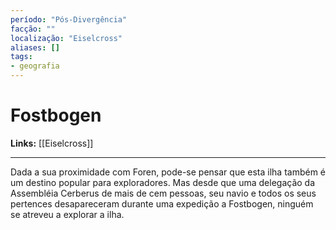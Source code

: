 ```yaml
---
período: "Pós-Divergência"
facção: ""
localização: "Eiselcross"
aliases: []
tags:
- geografia
---
```


# **Fostbogen**

**Links:** [[Eiselcross]]

---
Dada a sua proximidade com Foren, pode-se pensar que esta ilha também é um destino popular para exploradores. Mas desde que uma delegação da Assembléia Cerberus de mais de cem pessoas, seu navio e todos os seus pertences desapareceram durante uma expedição a Fostbogen, ninguém se atreveu a explorar a ilha.
